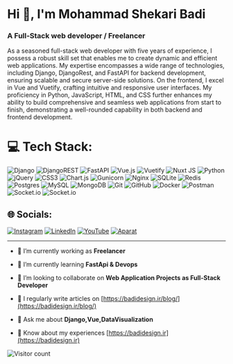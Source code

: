 <h1 >Hi 👋, I'm Mohammad Shekari Badi</h1>
<h3>A Full-Stack web developer / Freelancer</h3>
<p >As a seasoned full-stack web developer with five years of experience, I possess a robust skill set that enables me to create dynamic and efficient web applications. My expertise encompasses a wide range of technologies, including Django, DjangoRest, and FastAPI for backend development, ensuring scalable and secure server-side solutions. On the frontend, I excel in Vue and Vuetify, crafting intuitive and responsive user interfaces. My proficiency in Python, JavaScript, HTML, and CSS further enhances my ability to build comprehensive and seamless web applications from start to finish, demonstrating a well-rounded capability in both backend and frontend development.</p>

# 💻 Tech Stack:
![Django](https://img.shields.io/badge/django-%23092E20.svg?style=for-the-badge&logo=django&logoColor=white) ![DjangoREST](https://img.shields.io/badge/DJANGO-REST-ff1709?style=for-the-badge&logo=django&logoColor=white&color=ff1709&labelColor=gray) ![FastAPI](https://img.shields.io/badge/FastAPI-005571?style=for-the-badge&logo=fastapi) ![Vue.js](https://img.shields.io/badge/vue.js-%2335495e.svg?style=for-the-badge&logo=vuedotjs&logoColor=%234FC08D) ![Vuetify](https://img.shields.io/badge/Vuetify-1867C0?style=for-the-badge&logo=vuetify&logoColor=AEDDFF)  ![Nuxt JS](https://img.shields.io/badge/Nuxt-002E3B?style=for-the-badge&logo=nuxt.js&logoColor=#00DC82) ![Python](https://img.shields.io/badge/python-3670A0?style=for-the-badge&logo=python&logoColor=ffdd54) ![jQuery](https://img.shields.io/badge/jquery-%230769AD.svg?style=for-the-badge&logo=jquery&logoColor=white) ![CSS3](https://img.shields.io/badge/css3-%231572B6.svg?style=for-the-badge&logo=css3&logoColor=white) ![Chart.js](https://img.shields.io/badge/chart.js-F5788D.svg?style=for-the-badge&logo=chart.js&logoColor=white) ![Gunicorn](https://img.shields.io/badge/gunicorn-%298729.svg?style=for-the-badge&logo=gunicorn&logoColor=white) ![Nginx](https://img.shields.io/badge/nginx-%23009639.svg?style=for-the-badge&logo=nginx&logoColor=white) ![SQLite](https://img.shields.io/badge/sqlite-%2307405e.svg?style=for-the-badge&logo=sqlite&logoColor=white) ![Redis](https://img.shields.io/badge/redis-%23DD0031.svg?style=for-the-badge&logo=redis&logoColor=white) ![Postgres](https://img.shields.io/badge/postgres-%23316192.svg?style=for-the-badge&logo=postgresql&logoColor=white) ![MySQL](https://img.shields.io/badge/mysql-4479A1.svg?style=for-the-badge&logo=mysql&logoColor=white) ![MongoDB](https://img.shields.io/badge/MongoDB-%234ea94b.svg?style=for-the-badge&logo=mongodb&logoColor=white) ![Git](https://img.shields.io/badge/git-%23F05033.svg?style=for-the-badge&logo=git&logoColor=white) ![GitHub](https://img.shields.io/badge/github-%23121011.svg?style=for-the-badge&logo=github&logoColor=white) ![Docker](https://img.shields.io/badge/docker-%230db7ed.svg?style=for-the-badge&logo=docker&logoColor=white) ![Postman](https://img.shields.io/badge/Postman-FF6C37?style=for-the-badge&logo=postman&logoColor=white) ![Socket.io](https://img.shields.io/badge/Socket.io-black?style=for-the-badge&logo=socket.io&badgeColor=010101) ![Socket.io](https://img.shields.io/badge/minio-%23F05033.svg?style=for-the-badge&logo=minio&logoColor=white) 


## 🌐 Socials:
[![Instagram](https://img.shields.io/badge/Instagram-%23E4405F.svg?logo=Instagram&logoColor=white)](https://instagram.com/BadiDesign.ir)
[![LinkedIn](https://img.shields.io/badge/LinkedIn-%230077B5.svg?logo=linkedin&logoColor=white)](https://linkedin.com/in/Mohammad-Shekari-Badi)
[![YouTube](https://img.shields.io/badge/YouTube-%23FF0000.svg?logo=YouTube&logoColor=white)](https://youtube.com/@BadiDesign)
[![Aparat](https://img.shields.io/badge/Aparat-%23FF0000.svg?logo=aparat&logoColor=white)](https://aparat.com/badidesign)

---

- 🔭 I’m currently working as **Freelancer**

- 🌱 I’m currently learning **FastApi & Devops**

- 👯 I’m looking to collaborate on **Web Application Projects as Full-Stack Developer**

- 📝 I regularly write articles on [https://badidesign.ir/blog/](https://badidesign.ir/blog/)

- 💬 Ask me about **Django,Vue,DataVisualization**

- 📄 Know about my experiences [https://badidesign.ir](https://badidesign.ir)

![Visitor count](https://komarev.com/ghpvc/?username=Mohammadshekari&color=green)
